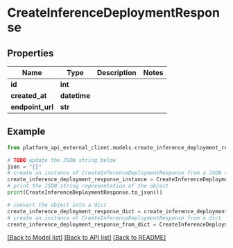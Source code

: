 # CreateInferenceDeploymentResponse


## Properties

Name | Type | Description | Notes
------------ | ------------- | ------------- | -------------
**id** | **int** |  | 
**created_at** | **datetime** |  | 
**endpoint_url** | **str** |  | 

## Example

```python
from platform_api_external_client.models.create_inference_deployment_response import CreateInferenceDeploymentResponse

# TODO update the JSON string below
json = "{}"
# create an instance of CreateInferenceDeploymentResponse from a JSON string
create_inference_deployment_response_instance = CreateInferenceDeploymentResponse.from_json(json)
# print the JSON string representation of the object
print(CreateInferenceDeploymentResponse.to_json())

# convert the object into a dict
create_inference_deployment_response_dict = create_inference_deployment_response_instance.to_dict()
# create an instance of CreateInferenceDeploymentResponse from a dict
create_inference_deployment_response_from_dict = CreateInferenceDeploymentResponse.from_dict(create_inference_deployment_response_dict)
```
[[Back to Model list]](../README.md#documentation-for-models) [[Back to API list]](../README.md#documentation-for-api-endpoints) [[Back to README]](../README.md)


